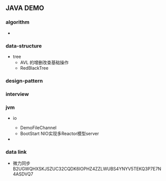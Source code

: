## JAVA DEMO

### algorithm
* 

### data-structure
* tree
    * AVL 的增删改查基础操作
    * RedBlackTree
    

### design-pattern

### interview

### jvm
* io
    * DemoFileChannel 
    * BootStart NIO实现多Reactor模型server
    
* 

### data link
* 微力同步 B2UGWQHXSKJSZUC32CQDK6IOPHZ4ZZLWUBS4YNYV5TEKQ3P7E7N4ASDVQ7